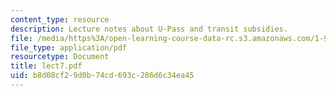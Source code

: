 ```yaml
---
content_type: resource
description: Lecture notes about U-Pass and transit subsidies.
file: /media/https%3A/open-learning-course-data-rc.s3.amazonaws.com/1-963-a-sustainable-transportation-plan-for-mit-spring-2007/b8d08cf29d0b74cd693c286d6c34ea45_lect7.pdf
file_type: application/pdf
resourcetype: Document
title: lect7.pdf
uid: b8d08cf2-9d0b-74cd-693c-286d6c34ea45
---
```

